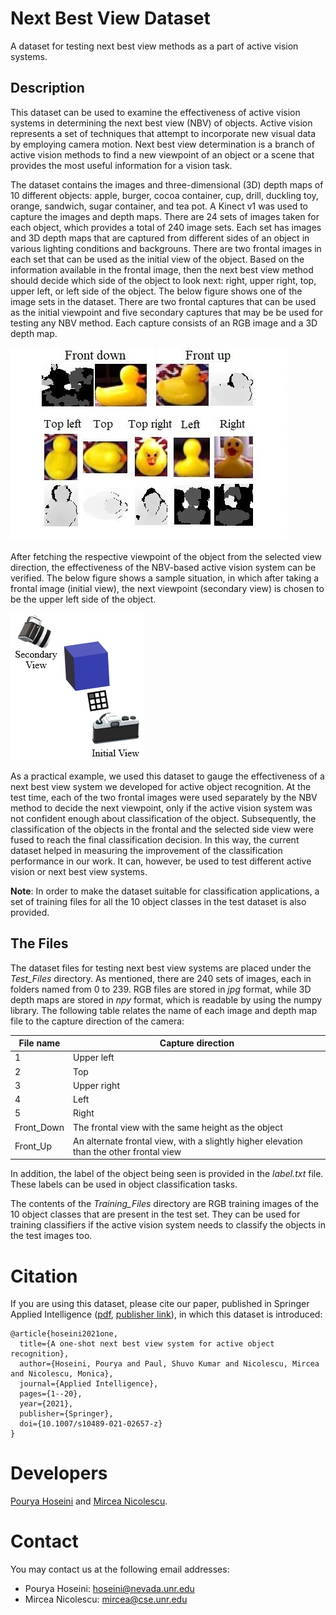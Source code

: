 # Next Best View Dataset
A dataset for testing next best view methods as a part of active vision systems. 

## Description
This dataset can be used to examine the effectiveness of active vision systems in determining the next best view (NBV) of objects. Active vision represents a set of techniques that attempt to incorporate new visual data by employing camera motion. Next best view determination is a branch of active vision methods to find a new viewpoint of an object or a scene that provides the most useful information for a vision task.

The dataset contains the images and three-dimensional (3D) depth maps of 10 different objects: apple, burger, cocoa container, cup, drill, duckling toy, orange, sandwich, sugar container, and tea pot. A Kinect v1 was used to capture the images and depth maps. There are 24 sets of images taken for each object, which provides a total of 240 image sets. Each set has images and 3D depth maps that are captured from different sides of an object in various lighting conditions and backgrouns. There are two frontal images in each set that can be used as the initial view of the object. Based on the information available in the frontal image, then the next best view method should decide which side of the object to look next: right, upper right, top, upper left, or left side of the object. The below figure shows one of the image sets in the dataset. There are two frontal captures that can be used as the initial viewpoint and five secondary captures that may be be used for testing any NBV method. Each capture consists of an RGB image and a 3D depth map.

![Images and depth maps in an example capture set.](./docs/dataset_views.jpg)

After fetching the respective viewpoint of the object from the selected view direction, the effectiveness of the NBV-based active vision system can be verified. The below figure shows a sample situation, in which after taking a frontal image (initial view), the next viewpoint (secondary view) is chosen to be the upper left side of the object.

![An example of the next best view determination to be used with the dataset.](./docs/cameras.jpg)

As a practical example, we used this dataset to gauge the effectiveness of a next best view system we developed for active object recognition. At the test time, each of the two frontal images were used separately by the NBV method to decide the next viewpoint, only if the active vision system was not confident enough about classification of the object. Subsequently, the classification of the objects in the frontal and the selected side view were fused to reach the final classification decision. In this way, the current dataset helped in measuring the improvement of the classification performance in our work. It can, however, be used to test different active vision or next best view systems.

**Note**: In order to make the dataset suitable for classification applications, a set of training files for all the 10 object classes in the test dataset is also provided. 

## The Files
The dataset files for testing next best view systems are placed under the *Test_Files* directory. As mentioned, there are 240 sets of images, each in folders named from 0 to 239. RGB files are stored in *jpg* format, while 3D depth maps are stored in *npy* format, which is readable by using the numpy library. The following table relates the name of each image and depth map file to the capture direction of the camera:

|File name|Capture direction|
|---|---|
|1|Upper left|
|2|Top|
|3|Upper right|
|4|Left|
|5|Right|
|Front_Down|The frontal view with the same height as the object|
|Front_Up|An alternate frontal view, with a slightly higher elevation than the other frontal view|

In addition, the label of the object being seen is provided in the *label.txt* file. These labels can be used in object classification tasks.

The contents of the *Training_Files* directory are RGB training images of the 10 object classes that are present in the test set. They can be used for training classifiers if the active vision system needs to classify the objects in the test images too.

# Citation
If you are using this dataset, please cite our paper, published in Springer Applied Intelligence ([pdf](./docs/AppliedIntelligence_paper.pdf), [publisher link](https://doi.org/10.1007/s10489-021-02657-z)), in which this dataset is introduced:

```
@article{hoseini2021one,
  title={A one-shot next best view system for active object recognition},
  author={Hoseini, Pourya and Paul, Shuvo Kumar and Nicolescu, Mircea and Nicolescu, Monica},
  journal={Applied Intelligence},
  pages={1--20},
  year={2021},
  publisher={Springer},
  doi={10.1007/s10489-021-02657-z}
}
```

# Developers
[Pourya Hoseini](https://github.com/pouryahoseini) and [Mircea Nicolescu](https://www.cse.unr.edu/~mircea/).

# Contact
You may contact us at the following email addresses:
* Pourya Hoseini: hoseini@nevada.unr.edu
* Mircea Nicolescu: mircea@cse.unr.edu
